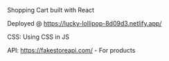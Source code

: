 Shopping Cart built with React


Deployed @ https://lucky-lollipop-8d09d3.netlify.app/

CSS:
Using CSS in JS 

API:
https://fakestoreapi.com/ - For products
